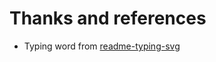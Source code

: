 # Thanks and references
- Typing word from [readme-typing-svg](https://readme-typing-svg.herokuapp.com/demo/)
